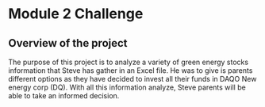 # Module 2 Challenge 

## Overview of the project

The purpose of this project is to analyze a variety of green energy stocks information that Steve has gather in an Excel file. He was to give is parents different options as they have decided to invest all their funds in DAQO New energy corp (DQ). With all this information analyze, Steve parents will be able to take an informed decision. 